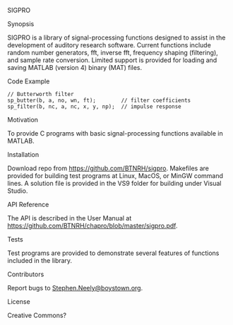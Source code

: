 SIGPRO

Synopsis

SIGPRO is a library of signal-processing functions designed to assist in the development of auditory research software. Current functions include random number generators, fft, inverse fft, frequency shaping (filtering), and sample rate conversion. Limited support is provided for loading and saving MATLAB (version 4) binary (MAT) files. 

Code Example

    // Butterworth filter
    sp_butter(b, a, no, wn, ft);        // filter coefficients
    sp_filter(b, nc, a, nc, x, y, np);  // impulse response

Motivation

To provide C programs with basic signal-processing functions available in MATLAB.

Installation

Download repo from https://github.com/BTNRH/sigpro. Makefiles are provided for building test programs at Linux, MacOS, or MinGW command lines. A solution file is provided in the VS9 folder for building under Visual Studio.

API Reference

The API is described in the User Manual at https://github.com/BTNRH/chapro/blob/master/sigpro.pdf.

Tests

Test programs are provided to demonstrate several features of functions included in the library.

Contributors

Report bugs to Stephen.Neely@boystown.org.

License

Creative Commons?

